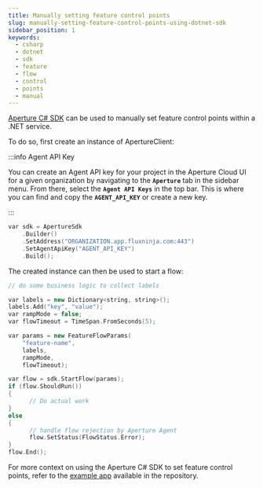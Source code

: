 ```yaml
---
title: Manually setting feature control points
slug: manually-setting-feature-control-points-using-dotnet-sdk
sidebar_position: 1
keywords:
  - csharp
  - dotnet
  - sdk
  - feature
  - flow
  - control
  - points
  - manual
---
```


<!-- ADD NUGET LINK AFTER PUBLISHING -->

[Aperture C# SDK](https://www.github.com/fluxninja/aperture-csharp) can be used
to manually set feature control points within a .NET service.

To do so, first create an instance of ApertureClient:

:::info Agent API Key

You can create an Agent API key for your project in the Aperture Cloud UI for a
given organization by navigating to the **`Aperture`** tab in the sidebar menu.
From there, select the **`Agent API Keys`** in the top bar. This is where you
can find and copy the **`AGENT_API_KEY`** or create a new key.

:::

```cpp
var sdk = ApertureSdk
    .Builder()
    .SetAddress("ORGANIZATION.app.fluxninja.com:443")
    .SetAgentApiKey("AGENT_API_KEY")
    .Build();
```

The created instance can then be used to start a flow:

```cpp
// do some business logic to collect labels

var labels = new Dictionary<string, string>();
labels.Add("key", "value");
var rampMode = false;
var flowTimeout = TimeSpan.FromSeconds(5);

var params = new FeatureFlowParams(
    "feature-name",
    labels,
    rampMode,
    flowTimeout);

var flow = sdk.StartFlow(params);
if (flow.ShouldRun())
{
      // Do actual work
}
else
{
      // handle flow rejection by Aperture Agent
      flow.SetStatus(FlowStatus.Error);
}
flow.End();
```

For more context on using the Aperture C# SDK to set feature control points,
refer to the [example app][example] available in the repository.

[example]: https://github.com/fluxninja/aperture-csharp/tree/main/Examples
